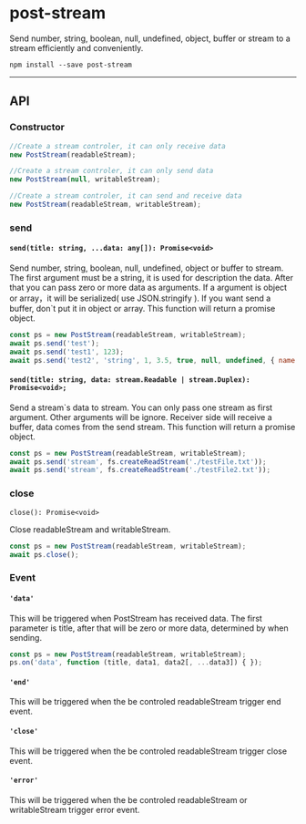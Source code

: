 # post-stream
Send number, string, boolean, null, undefined, object, buffer or stream to a stream efficiently and conveniently.

`npm install --save post-stream`

---

## API

### Constructor

```javascript
//Create a stream controler, it can only receive data
new PostStream(readableStream);

//Create a stream controler, it can only send data
new PostStream(null, writableStream);

//Create a stream controler, it can send and receive data
new PostStream(readableStream, writableStream);
```

### send

#### `send(title: string, ...data: any[]): Promise<void>`

Send number, string, boolean, null, undefined, object or buffer to stream. 
The first argument must be a string, it is used for description the data. After that you can pass zero or more data as arguments. If a argument is object or array，it will be serialized( use JSON.stringify ). If you want send a buffer, don`t put it in object or array. This function will return a promise object.
```javascript
const ps = new PostStream(readableStream, writableStream);
await ps.send('test');
await ps.send('test1', 123);
await ps.send('test2', 'string', 1, 3.5, true, null, undefined, { name: 'test' }, [1,2,3], Buffer.from('ttt'));
```



#### `send(title: string, data: stream.Readable | stream.Duplex): Promise<void>;`

Send a stream`s data to stream. You can only pass one stream as first argument. Other arguments will be ignore. Receiver side will receive a buffer, data comes from the send stream. This function will return a promise object.

```javascript
const ps = new PostStream(readableStream, writableStream);
await ps.send('stream', fs.createReadStream('./testFile.txt'));
await ps.send('stream', fs.createReadStream('./testFile2.txt'));
```

### close

`close(): Promise<void>`

Close readableStream and writableStream.

```javascript
const ps = new PostStream(readableStream, writableStream);
await ps.close();
```

### Event

#### `'data'` 

This will be triggered when PostStream has received data. The first parameter is title, after that will be zero or more data, determined by when sending.

```javascript
const ps = new PostStream(readableStream, writableStream);
ps.on('data', function (title, data1, data2[, ...data3]) { });
```

#### `'end'` 

This will be triggered when the be controled readableStream trigger end event.

#### `'close'` 

This will be triggered when the be controled readableStream trigger close event.

#### `'error'` 

This will be triggered when the be controled readableStream or writableStream trigger error event.

